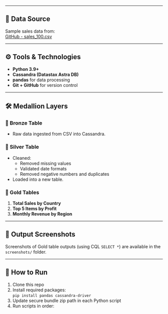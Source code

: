 
---

## 🔗 Data Source

Sample sales data from:  
[GitHub - sales_100.csv](https://github.com/gchandra10/filestorage/blob/main/sales_100.csv)

---

## ⚙️ Tools & Technologies

- **Python 3.9+**
- **Cassandra (Datastax Astra DB)**
- **pandas** for data processing
- **Git + GitHub** for version control

---

## 🛠️ Medallion Layers

### 🥉 Bronze Table
- Raw data ingested from CSV into Cassandra.

### 🥈 Silver Table
- Cleaned:
  - Removed missing values
  - Validated date formats
  - Removed negative numbers and duplicates
- Loaded into a new table.

### 🥇 Gold Tables
1. **Total Sales by Country**
2. **Top 5 Items by Profit**
3. **Monthly Revenue by Region**

---

## 📸 Output Screenshots

Screenshots of Gold table outputs (using CQL `SELECT *`) are available in the `screenshots/` folder.

---

## 🚀 How to Run

1. Clone this repo
2. Install required packages:  
   `pip install pandas cassandra-driver`
3. Update secure bundle zip path in each Python script
4. Run scripts in order:
